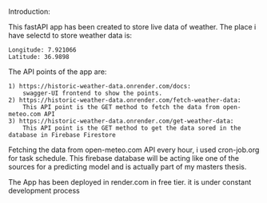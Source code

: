 Introduction:

This fastAPI app has been created to store live data of weather. The place i have selectd to store weather data is:

	Longitude: 7.921066 
	Latitude: 36.9898 

The API points of the app are:

	1) https://historic-weather-data.onrender.com/docs: 
 		swagger-UI frontend to show the points.
 	2) https://historic-weather-data.onrender.com/fetch-weather-data: 
		This API point is the GET method to fetch the data from open-meteo.com API
	3) https://historic-weather-data.onrender.com/get-weather-data: 
 		This API point is the GET method to get the data sored in the database in Firebase Firestore

Fetching the data from open-meteo.com API every hour, i used cron-job.org for task schedule. This firebase database will be acting like one of the sources for a predicting model and is actually part of my masters thesis.

The App has been deployed in render.com in free tier. it is under constant development process
